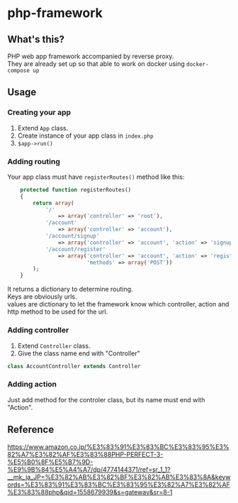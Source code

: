 # php-framework

## What's this?

PHP web app framework accompanied by reverse proxy.  
They are already set up so that able to work on docker using `docker-compose up`  

## Usage

### Creating your app

1. Extend `App` class.
2. Create instance of your app class in `index.php`
3. `$app->run()`

### Adding routing

Your app class must have `registerRoutes()` method like this:

```php
    protected function registerRoutes()
    {
        return array(
            '/'
                => array('controller' => 'root'),
            '/account'
                => array('controller' => 'account'),
            '/account/signup'
                => array('controller' => 'account', 'action' => 'signup'),
            '/account/register'
                => array('controller' => 'account', 'action' => 'register',
                         'methods' => array('POST'))
        );
    }
```

It returns a dictionary to determine routing.  
Keys are obviously urls.  
values are dictionary to let the framework know which controller, action and http method to be used for the url.  

### Adding controller

1. Extend `Controller` class.
2. Give the class name end with "Controller"

```php
class AccountController extends Controller
```

### Adding action

Just add method for the controler class, but its name must end with "Action".

## Reference

https://www.amazon.co.jp/%E3%83%91%E3%83%BC%E3%83%95%E3%82%A7%E3%82%AF%E3%83%88PHP-PERFECT-3-%E5%B0%8F%E5%B7%9D-%E9%9B%84%E5%A4%A7/dp/4774144371/ref=sr_1_1?__mk_ja_JP=%E3%82%AB%E3%82%BF%E3%82%AB%E3%83%8A&keywords=%E3%83%91%E3%83%BC%E3%83%95%E3%82%A7%E3%82%AF%E3%83%88php&qid=1558679939&s=gateway&sr=8-1
